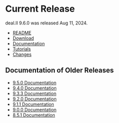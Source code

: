 Current Release
===============

deal.II 9.6.0 was released Aug 11, 2024.

- [README](https://www.dealii.org/current/readme.html)
- [Download](download.md)
- [Documentation](https://www.dealii.org/current/index.html)
- [Tutorials](https://www.dealii.org/current/doxygen/deal.II/Tutorial.html)
- [Changes](https://www.dealii.org/current/doxygen/deal.II/changes_between_9_5_2_and_9_6_0.html)

Documentation of Older Releases
-------------------------------

- [9.5.0 Documentation](https://old.dealii.org/9.5.0/index.html)
- [9.4.0 Documentation](https://old.dealii.org/9.4.0/index.html)
- [9.3.3 Documentation](https://old.dealii.org/9.3.3/index.html)
- [9.2.0 Documentation](https://old.dealii.org/9.2.0/index.html)
- [9.1.1 Documentation](https://old.dealii.org/9.1.1/index.html)
- [9.0.0 Documentation](https://old.dealii.org/9.0.0/index.html)
- [8.5.1 Documentation](https://old.dealii.org/8.5.1/index.html)
